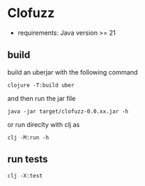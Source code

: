 # Clofuzz

- requirements: Java version >= 21

## build

build an uberjar with the following command

```
clojure -T:build uber 
```
and then run the jar file

```
java -jar target/clofuzz-0.0.xx.jar -h
```

or run direclty with clj as

```
clj -M:run -h
```

## run tests

```
clj -X:test
```
